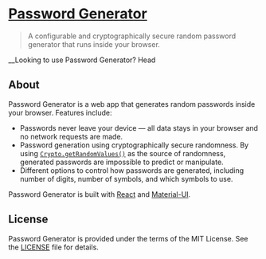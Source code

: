 # [Password Generator](https://calebj0seph.github.io/password-generator)
> A configurable and cryptographically secure random password generator that
  runs inside your browser.

__Looking to use Password Generator? Head


## About
Password Generator is a web app that generates random passwords inside your
browser. Features include:
* Passwords never leave your device — all data stays in your browser and no
  network requests are made.
* Password generation using cryptographically secure randomness. By using
  [`Crypto.getRandomValues()`](https://developer.mozilla.org/en-US/docs/Web/API/Crypto/getRandomValues)
  as the source of randomness, generated passwords are impossible to predict or
  manipulate.
* Different options to control how passwords are generated, including number of
  digits, number of symbols, and which symbols to use.

Password Generator is built with [React](https://reactjs.org/) and
[Material-UI](https://material-ui.com/).

## License
Password Generator is provided under the terms of the MIT License. See the
[LICENSE](LICENSE) file for details.
